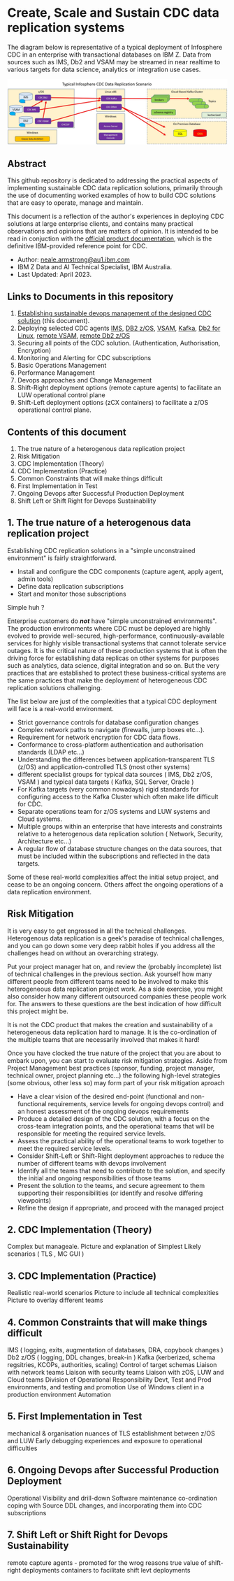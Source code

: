 # Create, Scale and Sustain CDC data replication systems

The diagram below is representative of a typical deployment of Infosphere CDC in an enterprise 
with transactional databases on IBM Z. Data from sources such as IMS, Db2 and VSAM may be streamed
in near realtime to various targets for data science, analytics or integration use cases.

![typical_cdc](/images/typical_cdc.JPG)

## Abstract
This github repository is dedicated to addressing the practical aspects of implementing sustainable CDC data replication solutions, primarily 
through the use of documenting worked examples of how to build CDC solutions that are easy to operate, manage and maintain.

This document is a reflection of the author's experiences in deploying CDC solutions at large enterprise clients, and contains 
many practical observations and opinions that are matters of opinion. 
It is intended to be read in conjuction with 
the [official product documentation](https://www.ibm.com/docs/en/idr/11.4.0?topic=change-data-capture-cdc-replication), 
which is the definitive IBM-provided reference point for CDC.

* Author: neale.armstrong@au1.ibm.com
* IBM Z Data and AI Technical Specialist, IBM Australia.
* Last Updated: April 2023.

## Links to Documents in this repository
1. [Establishing sustainable devops management of the designed CDC solution](https://github.com/zeditor01/cdc_examples/blob/main/create_scale_sustain_cdc_systems.md) (this document).
3. Deploying selected CDC agents [IMS](https://github.com/zeditor01/cdc_examples/blob/main/documents/deploy_cdc_ims.md), [DB2 z/OS](https://github.com/zeditor01/cdc_examples/blob/main/documents/deploy_cdc_db2zos.md), [VSAM](https://github.com/zeditor01/cdc_examples/blob/main/documents/deploy_cdc_vsam.md), [Kafka](https://github.com/zeditor01/cdc_examples/blob/main/documents/deploy_cdc_kafka.md), [Db2 for Linux](https://github.com/zeditor01/cdc_examples/blob/main/documents/deploy_cdc_db2linux.md), [remote VSAM](https://github.com/zeditor01/cdc_examples/blob/main/documents/deploy_remotecdccapture_vsam.md), [remote Db2 z/OS](https://github.com/zeditor01/cdc_examples/blob/main/documents/deploy_remotecdccapture_db2zos.md)
4. Securing all points of the CDC solution. (Authentication, Authorisation, Encryption)
5. Monitoring and Alerting for CDC subscriptions
6. Basic Operations Management 
7. Performance Management
8. Devops approaches and Change Management
9. Shift-Right deployment options (remote capture agents) to facilitate an LUW operational control plane
10. Shift-Left deployment options (zCX containers) to facilitate a z/OS operational control plane.

## Contents of this document

1. The true nature of a heterogenous data replication project
2. Risk Mitigation
3. CDC Implementation (Theory) 
4. CDC Implementation (Practice)
5. Common Constraints that will make things difficult
6. First Implementation in Test
7. Ongoing Devops after Successful Production Deployment
8. Shift Left or Shift Right for Devops Sustainability

## 1. The true nature of a heterogenous data replication project
Establishing CDC replication solutions in a "simple unconstrained environment" is fairly straightforward. 
* Install and configure the CDC components (capture agent, apply agent, admin tools)
* Define data replication subscriptions
* Start and monitor those subscriptions 

Simple huh ?

Enterprise customers do ***not*** have "simple unconstrained environments". 
The production environments where CDC must be deployed are highly evolved to provide well-secured, high-performance, 
continuously-available services for highly visible transactional systems that cannot tolerate service outages.
It is the critical nature of these production systems that is often the driving force for establishing data replicas on 
other systems for purposes such as analytics, data science, digital integration and so on. But the very practices that 
are established to protect these business-critical systems are the same practices that make the deployment of 
heterogeneous CDC replication solutions challenging.

The list below are just of the complexities that a typical CDC deployment will face is a real-world environment.
* Strict governance controls for database configuration changes
* Complex network paths to navigate (firewalls, jump boxes etc...).
* Requirement for network encryption for CDC data flows.
* Conformance to cross-platform authentication and authorisation standards (LDAP etc...)
* Understanding the differences between application-transparent TLS (z/OS) and application-controlled TLS (most other systems)
* different specialist groups for typical data sources ( IMS, Db2 z/OS, VSAM ) and typical data targets ( Kafka, SQL Server, Oracle )
* For Kafka targets (very common nowadays) rigid standards for configuring access to the Kafka Cluster which often make life difficult for CDC.
* Separate operations team for z/OS systems and LUW systems and Cloud systems.
* Multiple groups within an enterprise that have interests and constraints relative to a heterogenous data replication solution ( Network, Security, Architecture etc...)
* A regular flow of database structure changes on the data sources, that must be included within the subscriptions and reflected in the data targets.

Some of these real-world complexities affect the initial setup project, and cease to be an ongoing concern.
Others affect the ongoing operations of a data replication environment. 

## Risk Mitigation
It is very easy to get engrossed in all the technical challenges. Heterogenous data replication is a geek's paradise of technical challenges, and 
you can go down some very deep rabbit holes if you address all the challenges head on without an overarching strategy.

Put your project manager hat on, and review the (probably incomplete) list of technical challenges in the previous section. 
Ask yourself how many different people from different teams need to be involved to make this heterogeneous data replication project work. 
As a side exercise, you might also consider how many different outsourced companies these people work for.
The answers to these questions are the best indication of how difficult this project might be.

It is not the CDC product that makes the creation and sustainability of a heterogeneous data replication hard to manage. 
It is the co-ordination of the multiple teams that are necessarily involved that makes it hard!

Once you have clocked the true nature of the project that you are about to embark upon, you can start to evaluate risk mitigation strategies. 
Aside from Project Management best practices (sponsor, funding, project manager, technical owner, project planning etc...) 
the following high-level strategies (some obvious, other less so) may form part of your risk mitigation aproach

* Have a clear vision of the desired end-point (functional and non-functional requirements, service levels for ongoing devops control) and an honest assessment of the ongoing devops requirements
* Produce a detailed design of the CDC solution, with a focus on the cross-team integration points, and the operational teams that will be responsible for meeting the required service levels.
* Assess the practical ability of the operational teams to work together to meet the required service levels.
* Consider Shift-Left or Shift-Right deployment approaches to reduce the number of different teams with devops involvement
* Identify all the teams that need to contribute to the solution, and specify the initial and ongoing responsibilities of those teams
* Present the solution to the teams, and secure agreement to them supporting their responsibilities (or identify and resolve differing viewpoints)
* Refine the design if appropriate, and proceed with the managed project 

## 2. CDC Implementation (Theory)

Complex but manageale.
Picture and explanation of Simplest Likely scenarios ( TLS , MC GUI )

## 3. CDC Implementation (Practice)

Realistic real-world scenarios
Picture to include all technical complexities
Picture to overlay different teams


## 4. Common Constraints that will make things difficult

IMS ( logging, exits, augmentation of databases, DRA, copybook changes )
Db2 z/OS ( logging, DDL changes, break-in )
Kafka (kerberized, schema regsitries, KCOPs, authorities, scaling)
Control of target schemas
Liaison with network teams
Liaison with security teams
Liaison with zOS, LUW and Cloud teams
Division of Operational Responsibility
Devt, Test and Prod environments, and testing and promotion
Use of Windows client in a production environment 
Automation

## 5. First Implementation in Test

mechanical & organisation
nuances of TLS establishment between z/OS and LUW
Early debugging experiences and exposure to operational difficulties

## 6. Ongoing Devops after Successful Production Deployment

Operational Visibility and drill-down
Software maintenance co-ordination
coping with Source DDL changes, and incorporating them into CDC subscriptions


## 7. Shift Left or Shift Right for Devops Sustainability

remote capture agents - promoted for the wrog reasons
true value of shift-right deployments
containers to facilitate shift levt deployments 


